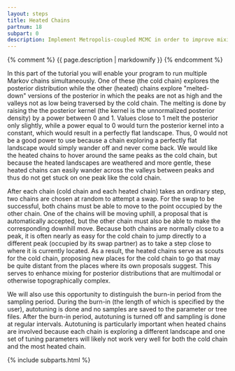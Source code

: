 ```yaml
---
layout: steps
title: Heated Chains
partnum: 18
subpart: 0
description: Implement Metropolis-coupled MCMC in order to improve mixing. 
---
```

{% comment %}
{{ page.description | markdownify }}
{% endcomment %}

In this part of the tutorial you will enable your program to run multiple Markov chains simultaneously. One of these (the cold chain) explores the posterior distribution while the other (heated) chains explore "melted-down" versions of the posterior in which the peaks are not as high and the valleys not as low being traversed by the cold chain. The melting is done by raising the the posterior kernel (the kernel is the unnormalized posterior density) by a power between 0 and 1. Values close to 1 melt the posterior only slightly, while a power equal to 0 would turn the posterior kernel into a constant, which would result in a perfectly flat landscape. Thus, 0 would not be a good power to use because a chain exploring a perfectly flat landscape would simply wander off and never come back. We would like the heated chains to hover around the same peaks as the cold chain, but because the heated landscapes are weathered and more gentle, these heated chains can easily wander across the valleys between peaks and thus do not get stuck on one peak like the cold chain.

After each chain (cold chain and each heated chain) takes an ordinary step, two chains are chosen at random to attempt a swap. For the swap to be successful, both chains must be able to move to the point occupied by the other chain. One of the chains will be moving uphill, a proposal that is automatically accepted, but the other chain must also be able to make the corresponding downhill move. Because both chains are normally close to a peak, it is often nearly as easy for the cold chain to jump directly to a different peak (occupied by its swap partner) as to take a step close to where it is currently located. As a result, the heated chains serve as scouts for the cold chain, proposing new places for the cold chain to go that may be quite distant from the places where its own proposals suggest. This serves to enhance mixing for posterior distributions that are multimodal or otherwise topographically complex.

We will also use this opportunity to distinguish the burn-in period from the sampling period. During the burn-in (the length of which is specified by the user), autotuning is done and no samples are saved to the parameter or tree files. After the burn-in period, autotuning is turned off and sampling is done at regular intervals. Autotuning is particularly important when heated chains are involved because each chain is exploring a different landscape and one set of tuning parameters will likely not work very well for both the cold chain and the most heated chain.

{% include subparts.html %}

